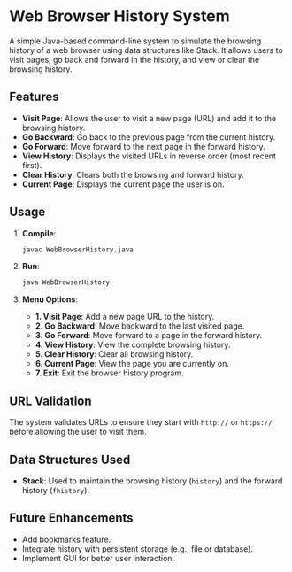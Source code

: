 # Web Browser History System

A simple Java-based command-line system to simulate the browsing history of a web browser using data structures like Stack. It allows users to visit pages, go back and forward in the history, and view or clear the browsing history.

## Features

- **Visit Page**: Allows the user to visit a new page (URL) and add it to the browsing history.
- **Go Backward**: Go back to the previous page from the current history.
- **Go Forward**: Move forward to the next page in the forward history.
- **View History**: Displays the visited URLs in reverse order (most recent first).
- **Clear History**: Clears both the browsing and forward history.
- **Current Page**: Displays the current page the user is on.

## Usage

1. **Compile**: 
    ```bash
    javac WebBrowserHistory.java
    ```

2. **Run**:
    ```bash
    java WebBrowserHistory
    ```

3. **Menu Options**:
    - **1. Visit Page**: Add a new page URL to the history.
    - **2. Go Backward**: Move backward to the last visited page.
    - **3. Go Forward**: Move forward to a page in the forward history.
    - **4. View History**: View the complete browsing history.
    - **5. Clear History**: Clear all browsing history.
    - **6. Current Page**: View the page you are currently on.
    - **7. Exit**: Exit the browser history program.

## URL Validation

The system validates URLs to ensure they start with `http://` or `https://` before allowing the user to visit them.

## Data Structures Used

- **Stack**: Used to maintain the browsing history (`history`) and the forward history (`fhistory`).
  
## Future Enhancements

- Add bookmarks feature.
- Integrate history with persistent storage (e.g., file or database).
- Implement GUI for better user interaction.
